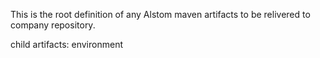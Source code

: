 This is the root definition of any Alstom maven artifacts to be relivered to company repository.

child artifacts:
	environment
